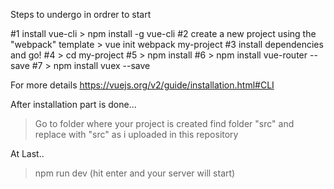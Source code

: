 Steps to undergo in ordrer to start

#1 install vue-cli > npm install -g vue-cli
#2 create a new project using the "webpack" template > vue init webpack my-project
#3 install dependencies and go!
#4 > cd my-project
#5 > npm install
#6 > npm install vue-router --save
#7 > npm install vuex --save

For more details https://vuejs.org/v2/guide/installation.html#CLI

After installation part is done...

> Go to folder where your project is created
> find folder "src" and replace with "src" as i uploaded in this repository

At Last..

> npm run dev (hit enter and your server will start)
